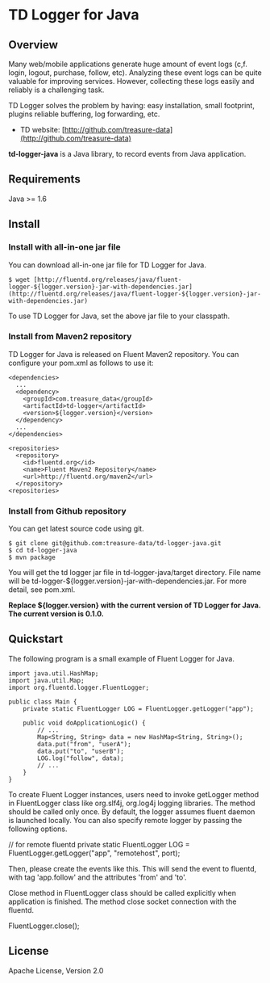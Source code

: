 # TD Logger for Java

## Overview

Many web/mobile applications generate huge amount of event logs (c,f. login,
logout, purchase, follow, etc).  Analyzing these event logs can be quite
valuable for improving services.  However, collecting these logs easily and 
reliably is a challenging task.

TD Logger solves the problem by having: easy installation, small footprint, plugins
reliable buffering, log forwarding, etc.

  * TD website: [http://github.com/treasure-data](http://github.com/treasure-data)

**td-logger-java** is a Java library, to record events from Java application.

## Requirements

Java >= 1.6

## Install

### Install with all-in-one jar file

You can download all-in-one jar file for TD Logger for Java.

    $ wget [http://fluentd.org/releases/java/fluent-logger-${logger.version}-jar-with-dependencies.jar](http://fluentd.org/releases/java/fluent-logger-${logger.version}-jar-with-dependencies.jar)

To use TD Logger for Java, set the above jar file to your classpath.

### Install from Maven2 repository

TD Logger for Java is released on Fluent Maven2 repository.  You can 
configure your pom.xml as follows to use it:

    <dependencies>
      ...
      <dependency>
        <groupId>com.treasure_data</groupId>
        <artifactId>td-logger</artifactId>
        <version>${logger.version}</version>
      </dependency>
      ...
    </dependencies>

    <repositories>
      <repository>
        <id>fluentd.org</id>
        <name>Fluent Maven2 Repository</name>
        <url>http://fluentd.org/maven2</url>
      </repository>
    <repositories>

### Install from Github repository

You can get latest source code using git.

    $ git clone git@github.com:treasure-data/td-logger-java.git
    $ cd td-logger-java
    $ mvn package

You will get the td logger jar file in td-logger-java/target 
directory.  File name will be td-logger-${logger.version}-jar-with-dependencies.jar.
For more detail, see pom.xml.

**Replace ${logger.version} with the current version of TD Logger for Java.**
**The current version is 0.1.0.**  

## Quickstart

The following program is a small example of Fluent Logger for Java.

    import java.util.HashMap;
    import java.util.Map;
    import org.fluentd.logger.FluentLogger;

    public class Main {
        private static FluentLogger LOG = FluentLogger.getLogger("app");

        public void doApplicationLogic() {
            // ...
            Map<String, String> data = new HashMap<String, String>();
            data.put("from", "userA");
            data.put("to", "userB");
            LOG.log("follow", data);
            // ...
        }
    }

To create Fluent Logger instances, users need to invoke getLogger method in 
FluentLogger class like org.slf4j, org.log4j logging libraries.  The method 
should be called only once.  By default, the logger assumes fluent daemon is 
launched locally.  You can also specify remote logger by passing the following 
options.  

  // for remote fluentd
  private static FluentLogger LOG = FluentLogger.getLogger("app", "remotehost", port);

Then, please create the events like this.  This will send the event to fluentd, 
with tag 'app.follow' and the attributes 'from' and 'to'.

Close method in FluentLogger class should be called explicitly when application 
is finished.  The method close socket connection with the fluentd.

  FluentLogger.close();

## License

Apache License, Version 2.0
